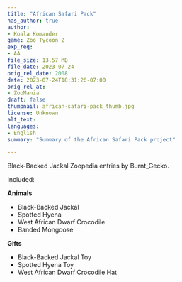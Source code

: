 ```yaml
---
title: "African Safari Pack"
has_author: true
author: 
- Koala Komander
game: Zoo Tycoon 2
exp_req: 
- AA
file_size: 13.57 MB
file_date: 2023-07-24
orig_rel_date: 2008
date: 2023-07-24T18:31:26-07:00
orig_rel_at: 
- ZooMania
draft: false
thumbnail: african-safari-pack_thumb.jpg
license: Unknown
alt_text: 
languages:
- English
summary: "Summary of the African Safari Pack project"

---
```


Black-Backed Jackal Zoopedia entries by Burnt_Gecko.

Included:

**Animals**
- Black-Backed Jackal
- Spotted Hyena
- West African Dwarf Crocodile
- Banded Mongoose

**Gifts**
- Black-Backed Jackal Toy
- Spotted Hyena Toy
- West African Dwarf Crocodile Hat